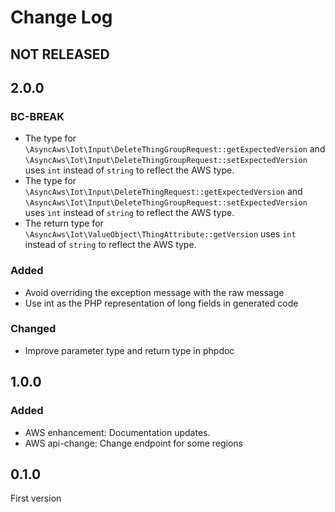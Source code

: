 # Change Log

## NOT RELEASED

## 2.0.0

### BC-BREAK

- The type for `\AsyncAws\Iot\Input\DeleteThingGroupRequest::getExpectedVersion` and `\AsyncAws\Iot\Input\DeleteThingGroupRequest::setExpectedVersion` uses `int` instead of `string` to reflect the AWS type.
- The type for `\AsyncAws\Iot\Input\DeleteThingRequest::getExpectedVersion` and `\AsyncAws\Iot\Input\DeleteThingGroupRequest::setExpectedVersion` uses `int` instead of `string` to reflect the AWS type.
- The return type for `\AsyncAws\Iot\ValueObject\ThingAttribute::getVersion` uses `int` instead of `string` to reflect the AWS type.

### Added

- Avoid overriding the exception message with the raw message
- Use int as the PHP representation of long fields in generated code

### Changed

- Improve parameter type and return type in phpdoc

## 1.0.0

### Added

- AWS enhancement: Documentation updates.
- AWS api-change: Change endpoint for some regions

## 0.1.0

First version
